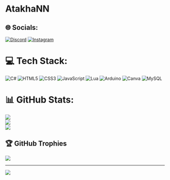 # AtakhaNN

## 🌐 Socials:
[![Discord](https://img.shields.io/badge/Discord-%237289DA.svg?logo=discord&logoColor=white)](https://discord.gg/https://discord.gg/32cYUvrjmz) [![Instagram](https://img.shields.io/badge/Instagram-%23E4405F.svg?logo=Instagram&logoColor=white)](https://instagram.com/atakhaw) 

# 💻 Tech Stack:
![C#](https://img.shields.io/badge/c%23-%23239120.svg?style=for-the-badge&logo=c-sharp&logoColor=white) ![HTML5](https://img.shields.io/badge/html5-%23E34F26.svg?style=for-the-badge&logo=html5&logoColor=white) ![CSS3](https://img.shields.io/badge/css3-%231572B6.svg?style=for-the-badge&logo=css3&logoColor=white) ![JavaScript](https://img.shields.io/badge/javascript-%23323330.svg?style=for-the-badge&logo=javascript&logoColor=%23F7DF1E) ![Lua](https://img.shields.io/badge/lua-%232C2D72.svg?style=for-the-badge&logo=lua&logoColor=white) ![Arduino](https://img.shields.io/badge/-Arduino-00979D?style=for-the-badge&logo=Arduino&logoColor=white) ![Canva](https://img.shields.io/badge/Canva-%2300C4CC.svg?style=for-the-badge&logo=Canva&logoColor=white) ![MySQL](https://img.shields.io/badge/mysql-%2300f.svg?style=for-the-badge&logo=mysql&logoColor=white)
# 📊 GitHub Stats:
![](https://github-readme-stats.vercel.app/api?username=atakhanndev&theme=dark&hide_border=false&include_all_commits=false&count_private=false)<br/>
![](https://github-readme-streak-stats.herokuapp.com/?user=atakhanndev&theme=dark&hide_border=false)<br/>
![](https://github-readme-stats.vercel.app/api/top-langs/?username=atakhanndev&theme=dark&hide_border=false&include_all_commits=false&count_private=false&layout=compact)

## 🏆 GitHub Trophies
![](https://github-profile-trophy.vercel.app/?username=atakhanndev&theme=radical&no-frame=false&no-bg=true&margin-w=4)

---
[![](https://visitcount.itsvg.in/api?id=atakhanndev&icon=0&color=0)](https://visitcount.itsvg.in)

<!-- Proudly created with GPRM ( https://gprm.itsvg.in ) -->
